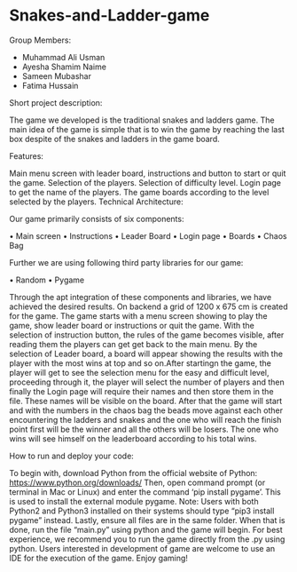 # Snakes-and-Ladder-game
Group Members:

- Muhammad Ali Usman
- Ayesha Shamim Naime
- Sameen Mubashar
- Fatima Hussain

Short project description:

The game we developed is the traditional snakes and ladders game. The main idea of the game is simple that is to win the game by reaching the last box despite of the snakes and ladders in the game board.

Features:

Main menu screen with leader board, instructions and button to start or quit the game.
Selection of the players.
Selection of difficulty level.
Login page to get the name of the players.
The game boards according to the level selected by the players.
Technical Architecture:

Our game primarily consists of six components:

• Main screen • Instructions • Leader Board • Login page • Boards • Chaos Bag

Further we are using following third party libraries for our game:

• Random • Pygame

Through the apt integration of these components and libraries, we have achieved the desired results. On backend a grid of 1200 x 675 cm is created for the game. The game starts with a menu screen showing to play the game, show leader board or instructions or quit the game. With the selection of instruction button, the rules of the game becomes visible, after reading them the players can get get back to the main menu. By the selection of Leader board, a board will appear showing the results with the player with the most wins at top and so on.After startingn the game, the player will get to see the selection menu for the easy and difficult level, proceeding through it, the player will select the number of players and then finally the Login page will require their names and then store them in the file. These names will be visible on the board. After that the game will start and with the numbers in the chaos bag the beads move against each other encountering the ladders and snakes and the one who will reach the finish point first will be the winner and all the others will be losers. The one who wins will see himself on the leaderboard according to his total wins.

How to run and deploy your code:

To begin with, download Python from the official website of Python: https://www.python.org/downloads/ Then, open command prompt (or terminal in Mac or Linux) and enter the command ‘pip install pygame’. This is used to install the external module pygame. Note: Users with both Python2 and Python3 installed on their systems should type “pip3 install pygame” instead. Lastly, ensure all files are in the same folder. When that is done, run the file “main.py” using python and the game will begin. For best experience, we recommend you to run the game directly from the .py using python. Users interested in development of game are welcome to use an IDE for the execution of the game. Enjoy gaming!

